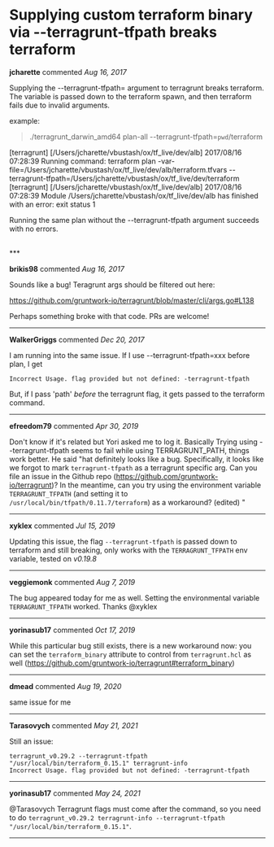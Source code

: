# Supplying custom terraform binary via --terragrunt-tfpath breaks terraform

**jcharette** commented *Aug 16, 2017*

Supplying the --terragrunt-tfpath= argument to terragrunt breaks terraform.  The variable is passed down to the terraform spawn, and then terraform fails due to invalid arguments.

example:
> ./terragrunt_darwin_amd64 plan-all --terragrunt-tfpath=`pwd`/terraform

[terragrunt] [/Users/jcharette/vbustash/ox/tf_live/dev/alb] 2017/08/16 07:28:39 Running command: terraform plan -var-file=/Users/jcharette/vbustash/ox/tf_live/dev/alb/terraform.tfvars --terragrunt-tfpath=/Users/jcharette/vbustash/ox/tf_live/dev/terraform
[terragrunt] [/Users/jcharette/vbustash/ox/tf_live/dev/alb] 2017/08/16 07:28:39 Module /Users/jcharette/vbustash/ox/tf_live/dev/alb has finished with an error: exit status 1

Running the same plan without the --terragrunt-tfpath argument succeeds with no errors.

<br />
***


**brikis98** commented *Aug 16, 2017*

Sounds like a bug! Teragrunt args should be filtered out here: 

https://github.com/gruntwork-io/terragrunt/blob/master/cli/args.go#L138

Perhaps something broke with that code. PRs are welcome!
***

**WalkerGriggs** commented *Dec 20, 2017*

I am running into the same issue. If I use --terragrunt-tfpath=xxx before plan, I get 

`Incorrect Usage. flag provided but not defined: -terragrunt-tfpath`

But, if I pass 'path' _before_ the terragrunt flag, it gets passed to the terraform command.
***

**efreedom79** commented *Apr 30, 2019*

Don't know if it's related but Yori asked me to log it.  Basically Trying using --terragrunt-tfpath seems to fail while using TERRAGRUNT_PATH, things work better. He said "hat definitely looks like a bug. Specifically, it looks like we forgot to mark `terragrunt-tfpath` as a terragrunt specific arg. Can you file an issue in the Github repo (https://github.com/gruntwork-io/terragrunt)? In the meantime, can you try using the environment variable `TERRAGRUNT_TFPATH` (and setting it to `/usr/local/bin/tfpath/0.11.7/terraform`) as a workaround? (edited) "
***

**xyklex** commented *Jul 15, 2019*

Updating this issue, the flag `--terragrunt-tfpath` is passed down to terraform and still breaking, only works with the `TERRAGRUNT_TFPATH` env variable, tested on *v0.19.8* 
***

**veggiemonk** commented *Aug 7, 2019*

The bug appeared today for me as well. Setting the environmental variable `TERRAGRUNT_TFPATH` worked. Thanks @xyklex 
***

**yorinasub17** commented *Oct 17, 2019*

While this particular bug still exists, there is a new workaround now: you can set the `terraform_binary` attribute to control from `terragrunt.hcl` as well (https://github.com/gruntwork-io/terragrunt#terraform_binary)
***

**dmead** commented *Aug 19, 2020*

same issue for me
***

**Tarasovych** commented *May 21, 2021*

Still an issue:
```
terragrunt_v0.29.2 --terragrunt-tfpath "/usr/local/bin/terraform_0.15.1" terragrunt-info
Incorrect Usage. flag provided but not defined: -terragrunt-tfpath
```
***

**yorinasub17** commented *May 24, 2021*

@Tarasovych Terragrunt flags must come after the command, so you need to do `terragrunt_v0.29.2 terragrunt-info --terragrunt-tfpath "/usr/local/bin/terraform_0.15.1"`.
***

